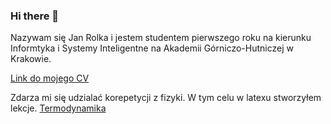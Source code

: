 ### Hi there 👋

Nazywam się Jan Rolka i jestem studentem pierwszego roku na kierunku Informtyka i Systemy Inteligentne na Akademii Górniczo-Hutniczej w Krakowie.

[Link do mojego CV](https://janrolka.github.io/)

Zdarza mi się udzialać korepetycji z fizyki. W tym celu w latexu stworzyłem lekcje.
[Termodynamika](https://github.com/JanRolka/Termodynamika)
